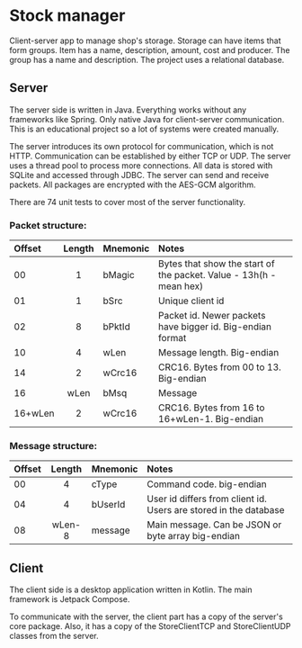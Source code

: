 # Stock manager

Client-server app to manage shop's storage.
Storage can have items that form groups.
Item has a name, description, amount, cost and producer.
The group has a name and description. The project uses a relational database.

## Server

The server side is written in Java. Everything works without any frameworks like Spring.
Only native Java for client-server communication. This is an educational project so a lot of systems were created
manually.

The server introduces its own protocol for communication, which is not HTTP.
Communication can be established by either TCP or UDP. The server uses a thread pool
to process more connections. All data is stored with SQLite and accessed through JDBC.
The server can send and receive packets. All packages are encrypted with the AES-GCM algorithm.

There are 74 unit tests to cover most of the server functionality.

### Packet structure:

| Offset  | Length | Mnemonic | Notes                                                              |
|:--------|:------:|:---------|:-------------------------------------------------------------------|
| 00      |   1    | bMagic   | Bytes that show the start of the packet. Value - 13h(h - mean hex) |
| 01      |   1    | bSrc     | Unique client id                                                   |
| 02      |   8    | bPktId   | Packet id. Newer packets have bigger id. Big-endian format         |
| 10      |   4    | wLen     | Message length. Big-endian                                         |
| 14      |   2    | wCrc16   | CRC16. Bytes from 00 to 13. Big-endian                             |
| 16      |  wLen  | bMsq     | Message                                                            |
| 16+wLen |   2    | wCrc16   | CRC16. Bytes from 16 to 16+wLen-1. Big-endian                      |

### Message structure:

| Offset | Length | Mnemonic | Notes                                                            |
|:-------|:------:|:---------|:-----------------------------------------------------------------|
| 00     |   4    | cType    | Command code. big-endian                                         |
| 04     |   4    | bUserId  | User id differs from client id. Users are stored in the database |
| 08     | wLen-8 | message  | Main message. Can be JSON or byte array big-endian               |

## Client

The client side is a desktop application written in Kotlin.
The main framework is Jetpack Compose.

To communicate with the server, the client part has a copy of the server's core package.
Also, it has a copy of the StoreClientTCP and StoreClientUDP classes from the server.